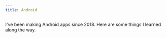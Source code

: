 ```yaml
---
title: Android
---
```


I've been making Android apps since 2018. Here are some things I learned along the way.